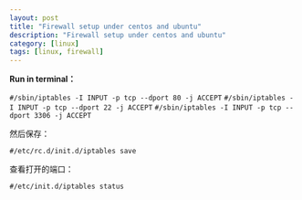 ```yaml
---
layout: post
title: "Firewall setup under centos and ubuntu"
description: "Firewall setup under centos and ubuntu"
category: [linux]
tags: [linux, firewall]
---
```



**Run in terminal：**

  ````#/sbin/iptables -I INPUT -p tcp --dport 80 -j ACCEPT````
  ````#/sbin/iptables -I INPUT -p tcp --dport 22 -j ACCEPT````
  ````#/sbin/iptables -I INPUT -p tcp --dport 3306 -j ACCEPT````

然后保存：

  ````#/etc/rc.d/init.d/iptables save````

查看打开的端口：

  ````#/etc/init.d/iptables status````
